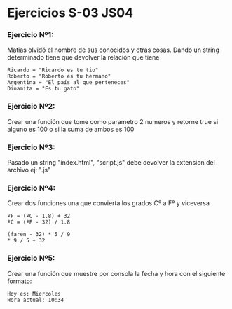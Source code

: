 # Ejercicios S-03 JS04

### Ejercicio Nº1:
Matias olvidó el nombre de sus conocidos y otras cosas.
Dando un string determinado tiene que devolver la relación que tiene

```
Ricardo = "Ricardo es tu tio"
Roberto = "Roberto es tu hermano"
Argentina = "El país al que perteneces"
Dinamita = "Es tu gato"
```

### Ejercicio Nº2:
Crear una función que tome como parametro 2 numeros y retorne true si alguno es 100 o si la suma de ambos es 100

### Ejercicio Nº3:
Pasado un string "index.html", "script.js" debe devolver la extension del archivo ej: ".js"

### Ejercicio Nº4:
Crear dos funciones una que convierta los grados Cº a Fº y viceversa

```
ºF = (ºC · 1.8) + 32
ºC = (ºF - 32) / 1.8

(faren - 32) * 5 / 9
* 9 / 5 + 32
```

### Ejercicio Nº5:
Crear una función que muestre por consola la fecha y hora con el siguiente formato:

```
Hoy es: Miercoles
Hora actual: 10:34
```

